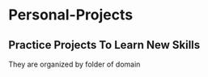 # Personal-Projects
## Practice Projects To Learn New Skills
They are organized by folder of domain
